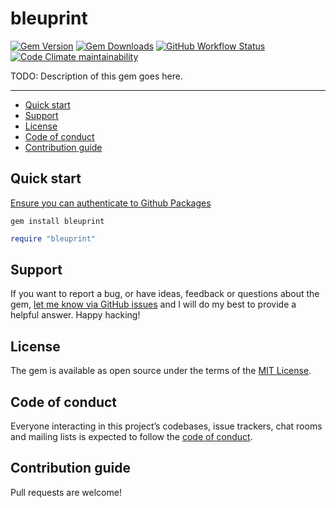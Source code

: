 # bleuprint

[![Gem Version](https://img.shields.io/gem/v/bleuprint)](https://rubygems.org/gems/bleuprint)
[![Gem Downloads](https://img.shields.io/gem/dt/bleuprint)](https://www.ruby-toolbox.com/projects/bleuprint)
[![GitHub Workflow Status](https://img.shields.io/github/actions/workflow/status/bleu-fi/bleuprint-ruby/ci.yml)](https://github.com/bleu-fi/bleuprint-ruby/actions/workflows/ci.yml)
[![Code Climate maintainability](https://img.shields.io/codeclimate/maintainability/bleu-fi/bleuprint-ruby)](https://codeclimate.com/github/bleu-fi/bleuprint-ruby)

TODO: Description of this gem goes here.

---

- [Quick start](#quick-start)
- [Support](#support)
- [License](#license)
- [Code of conduct](#code-of-conduct)
- [Contribution guide](#contribution-guide)

## Quick start

[Ensure you can authenticate to Github Packages](https://docs.github.com/en/packages/working-with-a-github-packages-registry/working-with-the-rubygems-registry#authenticating-to-github-packages)

```
gem install bleuprint
```

```ruby
require "bleuprint"
```

## Support

If you want to report a bug, or have ideas, feedback or questions about the gem, [let me know via GitHub issues](https://github.com/bleu-fi/bleuprint-ruby/issues/new) and I will do my best to provide a helpful answer. Happy hacking!

## License

The gem is available as open source under the terms of the [MIT License](LICENSE.txt).

## Code of conduct

Everyone interacting in this project’s codebases, issue trackers, chat rooms and mailing lists is expected to follow the [code of conduct](CODE_OF_CONDUCT.md).

## Contribution guide

Pull requests are welcome!
